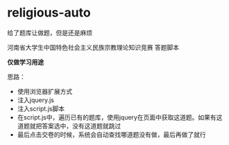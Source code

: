 # religious-auto
给了题库让做题，但是还是麻烦

河南省大学生中国特色社会主义民族宗教理论知识竞赛 答题脚本



**仅做学习用途**



思路：

- 使用浏览器扩展方式
- 注入jquery.js
- 注入script.js脚本
- 在script.js中，遍历已有的题库，使用jquery在页面中获取这道题。如果有这道题就把答案选中，没有这道题就跳过
- 最后点击交卷的时候，系统会自动查找哪道题没有做，最后再做了就行

